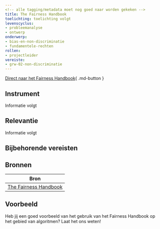 ```yaml
--- 
<!-- alle tagging/metadata moet nog goed naar worden gekeken -->
title: The Fairness Handbook
toelichting: toelichting volgt
levenscyclus:
- probleemanalyse
- ontwerp
onderwerp:
- bias-en-non-discriminatie
- fundamentele-rechten
rollen:
- projectleider
vereiste:
- grw-02-non-discriminatie
---
```


<!-- tags -->

[Direct naar het Fairness Handbook]([https://www.rijksoverheid.nl/documenten/rapporten/2021/06/10/handreiking-non-discriminatie-by-design](https://openresearch.amsterdam/en/page/87589/the-fairness-handbook)){ .md-button }
## Instrument
Informatie volgt

## Relevantie
Informatie volgt

## Bijbehorende vereisten

<!-- list_vereisten_on_maatregelen_page -->

## Bronnen

| Bron                        |
|-----------------------------|
|[The Fairness Handbook]([https://www.rijksoverheid.nl/documenten/rapporten/2021/06/10/handreiking-non-discriminatie-by-design](https://openresearch.amsterdam/en/page/87589/the-fairness-handbook))|

## Voorbeeld

Heb jij een goed voorbeeld van het gebruik van het Fairness Handbook op het gebied van algoritmen? Laat het ons weten!
